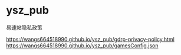 # ysz_pub
易速站隐私政策

https://wangs664518990.github.io/ysz_pub/gdrp-privacy-policy.html
https://wangs664518990.github.io/ysz_pub/gamesConfig.json

